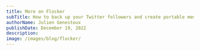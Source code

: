 ```yaml
---
title: More on Flocker
subTitle: How to back up your Twitter followers and create portable memberships for fans and followers that will work almost anywhere
authorName: Julien Genestoux
publishDate: December 19, 2022
description:
image: /images/blog/flocker/
---
```

